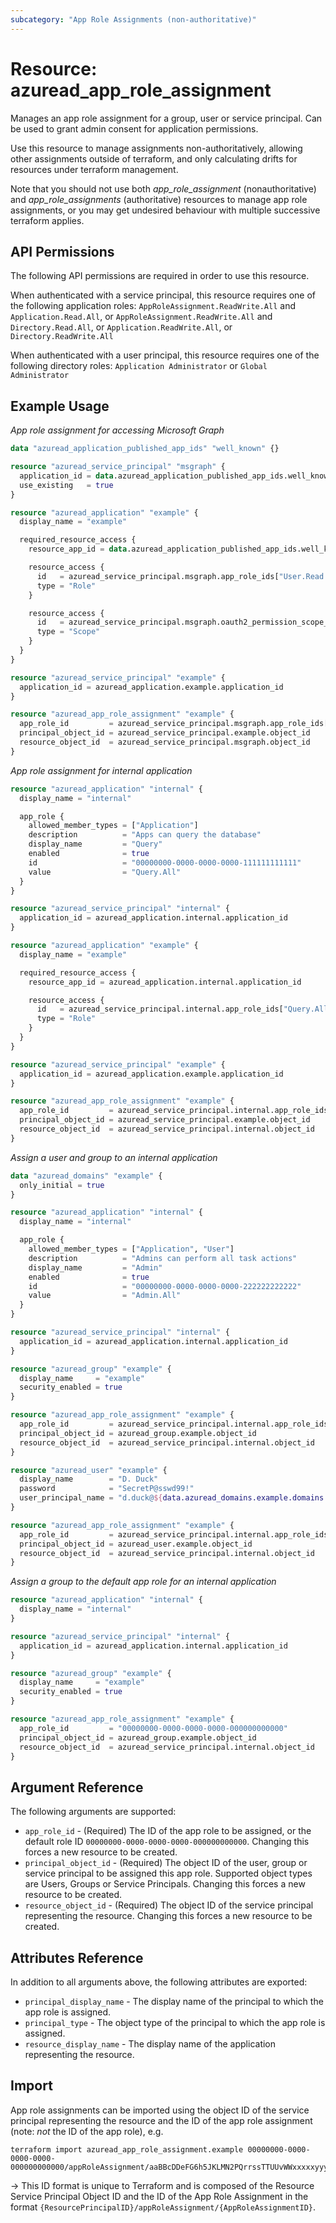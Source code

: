 ```yaml
---
subcategory: "App Role Assignments (non-authoritative)"
---
```


# Resource: azuread_app_role_assignment

Manages an app role assignment for a group, user or service principal. Can be used to grant admin consent for application permissions.

Use this resource to manage assignments non-authoritatively, allowing other assignments outside of terraform, and only calculating drifts for resources under terraform management.

Note that you should not use both _app_role_assignment_ (nonauthoritative) and _app_role_assignments_ (authoritative) resources to manage app role assignments, or you may get undesired behaviour with multiple successive terraform applies.

## API Permissions

The following API permissions are required in order to use this resource.

When authenticated with a service principal, this resource requires one of the following application roles: `AppRoleAssignment.ReadWrite.All` and `Application.Read.All`, or `AppRoleAssignment.ReadWrite.All` and `Directory.Read.All`, or `Application.ReadWrite.All`, or `Directory.ReadWrite.All`

When authenticated with a user principal, this resource requires one of the following directory roles: `Application Administrator` or `Global Administrator`

## Example Usage

*App role assignment for accessing Microsoft Graph*

```terraform
data "azuread_application_published_app_ids" "well_known" {}

resource "azuread_service_principal" "msgraph" {
  application_id = data.azuread_application_published_app_ids.well_known.result.MicrosoftGraph
  use_existing   = true
}

resource "azuread_application" "example" {
  display_name = "example"

  required_resource_access {
    resource_app_id = data.azuread_application_published_app_ids.well_known.result.MicrosoftGraph

    resource_access {
      id   = azuread_service_principal.msgraph.app_role_ids["User.Read.All"]
      type = "Role"
    }

    resource_access {
      id   = azuread_service_principal.msgraph.oauth2_permission_scope_ids["User.ReadWrite"]
      type = "Scope"
    }
  }
}

resource "azuread_service_principal" "example" {
  application_id = azuread_application.example.application_id
}

resource "azuread_app_role_assignment" "example" {
  app_role_id         = azuread_service_principal.msgraph.app_role_ids["User.Read.All"]
  principal_object_id = azuread_service_principal.example.object_id
  resource_object_id  = azuread_service_principal.msgraph.object_id
}
```

*App role assignment for internal application*

```terraform
resource "azuread_application" "internal" {
  display_name = "internal"

  app_role {
    allowed_member_types = ["Application"]
    description          = "Apps can query the database"
    display_name         = "Query"
    enabled              = true
    id                   = "00000000-0000-0000-0000-111111111111"
    value                = "Query.All"
  }
}

resource "azuread_service_principal" "internal" {
  application_id = azuread_application.internal.application_id
}

resource "azuread_application" "example" {
  display_name = "example"

  required_resource_access {
    resource_app_id = azuread_application.internal.application_id

    resource_access {
      id   = azuread_service_principal.internal.app_role_ids["Query.All"]
      type = "Role"
    }
  }
}

resource "azuread_service_principal" "example" {
  application_id = azuread_application.example.application_id
}

resource "azuread_app_role_assignment" "example" {
  app_role_id         = azuread_service_principal.internal.app_role_ids["Query.All"]
  principal_object_id = azuread_service_principal.example.object_id
  resource_object_id  = azuread_service_principal.internal.object_id
}
```

*Assign a user and group to an internal application*

```terraform
data "azuread_domains" "example" {
  only_initial = true
}

resource "azuread_application" "internal" {
  display_name = "internal"

  app_role {
    allowed_member_types = ["Application", "User"]
    description          = "Admins can perform all task actions"
    display_name         = "Admin"
    enabled              = true
    id                   = "00000000-0000-0000-0000-222222222222"
    value                = "Admin.All"
  }
}

resource "azuread_service_principal" "internal" {
  application_id = azuread_application.internal.application_id
}

resource "azuread_group" "example" {
  display_name     = "example"
  security_enabled = true
}

resource "azuread_app_role_assignment" "example" {
  app_role_id         = azuread_service_principal.internal.app_role_ids["Admin.All"]
  principal_object_id = azuread_group.example.object_id
  resource_object_id  = azuread_service_principal.internal.object_id
}

resource "azuread_user" "example" {
  display_name        = "D. Duck"
  password            = "SecretP@sswd99!"
  user_principal_name = "d.duck@${data.azuread_domains.example.domains.0.domain_name}"
}

resource "azuread_app_role_assignment" "example" {
  app_role_id         = azuread_service_principal.internal.app_role_ids["Admin.All"]
  principal_object_id = azuread_user.example.object_id
  resource_object_id  = azuread_service_principal.internal.object_id
}
```

*Assign a group to the default app role for an internal application*

```terraform
resource "azuread_application" "internal" {
  display_name = "internal"
}

resource "azuread_service_principal" "internal" {
  application_id = azuread_application.internal.application_id
}

resource "azuread_group" "example" {
  display_name     = "example"
  security_enabled = true
}

resource "azuread_app_role_assignment" "example" {
  app_role_id         = "00000000-0000-0000-0000-000000000000"
  principal_object_id = azuread_group.example.object_id
  resource_object_id  = azuread_service_principal.internal.object_id
}
```

## Argument Reference

The following arguments are supported:

* `app_role_id` - (Required) The ID of the app role to be assigned, or the default role ID `00000000-0000-0000-0000-000000000000`. Changing this forces a new resource to be created.
* `principal_object_id` - (Required) The object ID of the user, group or service principal to be assigned this app role. Supported object types are Users, Groups or Service Principals. Changing this forces a new resource to be created.
* `resource_object_id` - (Required) The object ID of the service principal representing the resource. Changing this forces a new resource to be created.

## Attributes Reference

In addition to all arguments above, the following attributes are exported:

* `principal_display_name` - The display name of the principal to which the app role is assigned.
* `principal_type` - The object type of the principal to which the app role is assigned.
* `resource_display_name` - The display name of the application representing the resource.

## Import

App role assignments can be imported using the object ID of the service principal representing the resource and the ID of the app role assignment (note: _not_ the ID of the app role), e.g.

```shell
terraform import azuread_app_role_assignment.example 00000000-0000-0000-0000-000000000000/appRoleAssignment/aaBBcDDeFG6h5JKLMN2PQrrssTTUUvWWxxxxxyyyzzz
```

-> This ID format is unique to Terraform and is composed of the Resource Service Principal Object ID and the ID of the App Role Assignment in the format `{ResourcePrincipalID}/appRoleAssignment/{AppRoleAssignmentID}`.
